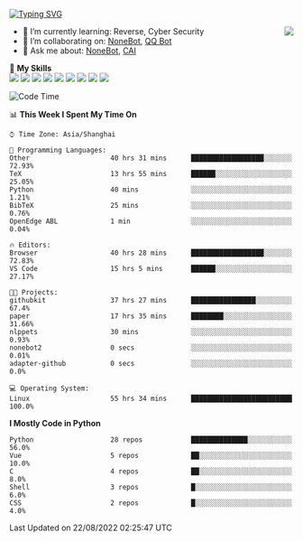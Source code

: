 [![Typing SVG](https://readme-typing-svg.herokuapp.com?size=25&duration=2500&color=8C43EA&vCenter=true&width=200&height=40&lines=Hi+there+%F0%9F%91%8B%F0%9F%8F%BB;I'm+yanyongyu)](https://git.io/typing-svg)

<a href="#">
  <img align="right" src="https://github-readme-stats.vercel.app/api?username=yanyongyu&count_private=true&show_icons=true&bg_color=15,f2f7fd,E0EAFC" />
</a>

- 🌱 I’m currently learning: Reverse, Cyber Security
- 👯 I’m collaborating on: [NoneBot](https://github.com/nonebot), [QQ Bot](https://github.com/Mrs4s/go-cqhttp)
- 💬 Ask me about: [NoneBot](https://github.com/nonebot), [CAI](https://github.com/cscs181/CAI)

🌟 **My Skills**  
![](https://img.shields.io/badge/-Python-3e74a2?style=flat-square&logo=Python&logoColor=fff)
![](https://img.shields.io/badge/-Node.js-339933?style=flat-square&logo=Node.js&logoColor=fff)
![](https://img.shields.io/badge/-Vue-4fc08d?style=flat-square&logo=Vue.js&logoColor=fff)
![](https://img.shields.io/badge/-React-2d98ce?style=flat-square&logo=React&logoColor=fff)
![](https://img.shields.io/badge/-Docker-2496ED?style=flat-square&logo=Docker&logoColor=fff)
![](https://img.shields.io/badge/-Linux-000000?style=flat-square&logo=Linux&logoColor=fff)
![](https://img.shields.io/badge/-MySQL-4479A1?style=flat-square&logo=MySQL&logoColor=fff)
![](https://img.shields.io/badge/-Redis-DC382D?style=flat-square&logo=Redis&logoColor=fff)
![](https://img.shields.io/badge/-MongoDB-47A248?style=flat-square&logo=MongoDB&logoColor=fff)

<!--START_SECTION:waka-->
![Code Time](http://img.shields.io/badge/Code%20Time-2%2C667%20hrs%2045%20mins-blue)

📊 **This Week I Spent My Time On** 

```text
⌚︎ Time Zone: Asia/Shanghai

💬 Programming Languages: 
Other                    40 hrs 31 mins      ██████████████████░░░░░░░   72.93% 
TeX                      13 hrs 55 mins      ██████░░░░░░░░░░░░░░░░░░░   25.05% 
Python                   40 mins             ░░░░░░░░░░░░░░░░░░░░░░░░░   1.21% 
BibTeX                   25 mins             ░░░░░░░░░░░░░░░░░░░░░░░░░   0.76% 
OpenEdge ABL             1 min               ░░░░░░░░░░░░░░░░░░░░░░░░░   0.04%

🔥 Editors: 
Browser                  40 hrs 28 mins      ██████████████████░░░░░░░   72.83% 
VS Code                  15 hrs 5 mins       ██████░░░░░░░░░░░░░░░░░░░   27.17%

🐱‍💻 Projects: 
githubkit                37 hrs 27 mins      ████████████████░░░░░░░░░   67.4% 
paper                    17 hrs 35 mins      ████████░░░░░░░░░░░░░░░░░   31.66% 
nlppets                  30 mins             ░░░░░░░░░░░░░░░░░░░░░░░░░   0.93% 
nonebot2                 0 secs              ░░░░░░░░░░░░░░░░░░░░░░░░░   0.01% 
adapter-github           0 secs              ░░░░░░░░░░░░░░░░░░░░░░░░░   0.0%

💻 Operating System: 
Linux                    55 hrs 34 mins      █████████████████████████   100.0%

```

**I Mostly Code in Python** 

```text
Python                   28 repos            ██████████████░░░░░░░░░░░   56.0% 
Vue                      5 repos             ██░░░░░░░░░░░░░░░░░░░░░░░   10.0% 
C                        4 repos             ██░░░░░░░░░░░░░░░░░░░░░░░   8.0% 
Shell                    3 repos             █░░░░░░░░░░░░░░░░░░░░░░░░   6.0% 
CSS                      2 repos             █░░░░░░░░░░░░░░░░░░░░░░░░   4.0%

```



 Last Updated on 22/08/2022 02:25:47 UTC
<!--END_SECTION:waka-->
